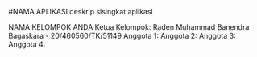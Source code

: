 #NAMA APLIKASI
deskrip sisingkat aplikasi

NAMA KELOMPOK ANDA
Ketua Kelompok: Raden Muhammad Banendra Bagaskara - 20/460560/TK/51149
Anggota 1:
Anggota 2:
Anggota 3:
Anggota 4:
